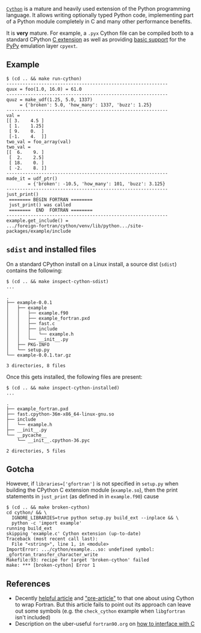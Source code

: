 [`Cython`][1] is a mature and heavily used extension of the Python
programming language. It allows writing optionally typed Python code,
implementing part of a Python module completely in C and many other
performance benefits.

It is **very** mature. For example, a `.pyx` Cython file can be compiled
both to a standard CPython [C extension][2] as well as providing
[basic support][3] for the [PyPy][4] emulation layer `cpyext`.

## Example

```
$ (cd .. && make run-cython)
------------------------------------------------------------
quux = foo(1.0, 16.0) = 61.0
------------------------------------------------------------
quuz = make_udf(1.25, 5.0, 1337)
     = {'broken': 5.0, 'how_many': 1337, 'buzz': 1.25}
------------------------------------------------------------
val =
[[ 3.    4.5 ]
 [ 1.    1.25]
 [ 9.    0.  ]
 [-1.    4.  ]]
two_val = foo_array(val)
two_val =
[[  6.    9. ]
 [  2.    2.5]
 [ 18.    0. ]
 [ -2.    8. ]]
------------------------------------------------------------
made_it = udf_ptr()
        = {'broken': -10.5, 'how_many': 101, 'buzz': 3.125}
------------------------------------------------------------
just_print()
 ======== BEGIN FORTRAN ========
 just_print() was called
 ========  END  FORTRAN ========
------------------------------------------------------------
example.get_include() =
.../foreign-fortran/cython/venv/lib/python.../site-packages/example/include
```

## `sdist` and installed files

On a standard CPython install on a Linux install, a source dist (`sdist`)
contains the following:

```
$ (cd .. && make inspect-cython-sdist)
...

.
├── example-0.0.1
│   ├── example
│   │   ├── example.f90
│   │   ├── example_fortran.pxd
│   │   ├── fast.c
│   │   ├── include
│   │   │   └── example.h
│   │   └── __init__.py
│   ├── PKG-INFO
│   └── setup.py
└── example-0.0.1.tar.gz

3 directories, 8 files
```

Once this gets installed, the following files are present:

```
$ (cd .. && make inspect-cython-installed)
...

.
├── example_fortran.pxd
├── fast.cpython-36m-x86_64-linux-gnu.so
├── include
│   └── example.h
├── __init__.py
└── __pycache__
    └── __init__.cpython-36.pyc

2 directories, 5 files
```

## Gotcha

However, if `libraries=['gfortran']` is not specified in `setup.py` when
building the CPython C extension module (`example.so`), then the print
statements in `just_print` (as defined in in `example.f90`) cause

```
$ (cd .. && make broken-cython)
cd cython/ && \
  IGNORE_LIBRARIES=true python setup.py build_ext --inplace && \
  python -c 'import example'
running build_ext
skipping 'example.c' Cython extension (up-to-date)
Traceback (most recent call last):
  File "<string>", line 1, in <module>
ImportError: .../cython/example...so: undefined symbol: _gfortran_transfer_character_write
Makefile:93: recipe for target 'broken-cython' failed
make: *** [broken-cython] Error 1
```

## References

- Decently [helpful article][5] and ["pre-article"][6] to that one about
  using Cython to wrap Fortran. But this article fails to point out
  its approach can leave out some symbols (e.g. the `check_cython`
  example when `libgfortran` isn't included)
- Description on the uber-useful `fortran90.org` on
  [how to interface with C][7]

[1]: https://cython.readthedocs.io/
[2]: https://docs.python.org/3.6/extending/extending.html
[3]: https://cython.readthedocs.io/en/latest/src/userguide/pypy.html
[4]: https://pypy.org/
[5]: https://maurow.bitbucket.io/notes/calling_fortran_from_python.html
[6]: https://maurow.bitbucket.io/notes/calling_fortran_from_c.html
[7]: http://www.fortran90.org/src/best-practices.html#interfacing-with-c
